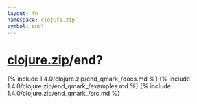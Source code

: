 ```yaml
---
layout: fn
namespace: clojure.zip
symbol: end?
---
```


# [clojure.zip](../)/end?

{% include 1.4.0/clojure.zip/end_qmark_/docs.md %}
{% include 1.4.0/clojure.zip/end_qmark_/examples.md %}
{% include 1.4.0/clojure.zip/end_qmark_/src.md %}

